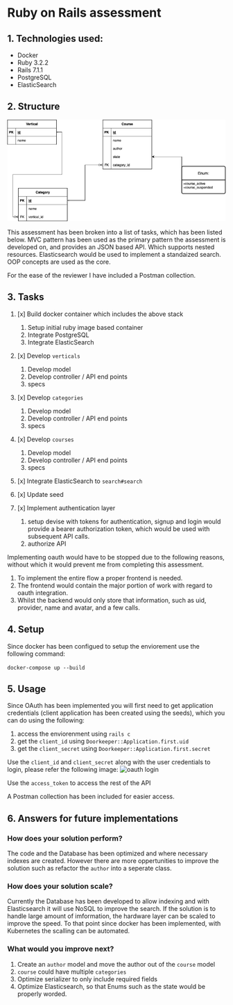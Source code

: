 # Ruby on Rails assessment

## 1. Technologies used:

- Docker
- Ruby 3.2.2
- Rails 7.1.1
- PostgreSQL
- ElasticSearch

## 2. Structure

![db structure](docs/swivel-rails-db.drawio.png)

This assessment has been broken into a list of tasks, which has been listed below. MVC pattern has been used as the primary pattern the assessment is developed on, and provides an JSON based API. Which supports nested resources. Elasticsearch would be used to implement a standaized search. OOP concepts are used as the core. 

For the ease of the reviewer I have included a Postman collection.

## 3. Tasks

1. [x] Build docker container which includes the above stack
    1. Setup initial ruby image based container
    2. Integrate PostgreSQL
    3. Integrate ElasticSearch

2. [x] Develop `verticals`
    1. Develop model
    2. Develop controller / API end points
    3. specs

3. [x] Develop `categories`
    1. Develop model
    2. Develop controller / API end points
    3. specs

4. [x] Develop `courses`
    1. Develop model
    2. Develop controller / API end points
    3. specs

5. [x] Integrate ElasticSearch to `search#search` 

6. [x] Update seed

7. [x] Implement authentication layer
    1. setup devise with tokens for authentication, signup and login would provide a bearer authorization token, which would be used with subsequent API calls.
    2. authorize API


Implementing oauth would have to be stopped due to the following reasons, without which it would prevent me from completing this assessment.

1. To implement the entire flow a proper frontend is needed.
2. The frontend would contain the major portion of work with regard to oauth integration.
3. Whilst the backend would only store that information, such as uid, provider, name and avatar, and a few calls.


## 4. Setup

Since docker has been configued to setup the enviorement use the following command:

```docker-compose up --build```

## 5. Usage

Since OAuth has been implemented you will first need to get application credentials (client application has been created using the seeds), which you can do using the following:

1. access the enviorenment using `rails c`
2. get the `client_id` using `Doorkeeper::Application.first.uid`
3. get the `client_secret` using `Doorkeeper::Application.first.secret`

Use the `client_id` and `client_secret` along with the user credentials to login, please refer the following image:
![oauth login](docs/oauth-login.png)

Use the `access_token` to access the rest of the API

A Postman collection has been included for easier access.

## 6. Answers for future implementations

### How does your solution perform? 

The code and the Database has been optimized and where necessary indexes are created. However there are more oppertunities to improve the solution such as refactor the `author` into a seperate class. 

### How does your solution scale?

Currently the Database has been developed to allow indexing and with Elasticsearch it will use NoSQL to improve the search. If the solution is to handle large amount of imformation, the hardware layer can be scaled to improve the speed. To that point since docker has been implemented, with Kubernetes the scalling can be automated.


### What would you improve next?
1. Create an `author` model and move the author out of the `course` model
2. `course` could have multiple `categories`
3. Optimize serializer to only include required fields
4. Optimize Elasticsearch, so that Enums such as the state would be properly worded.